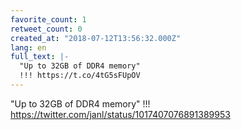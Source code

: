 ```yaml
---
favorite_count: 1
retweet_count: 0
created_at: "2018-07-12T13:56:32.000Z"
lang: en
full_text: |-
  "Up to 32GB of DDR4 memory"
  !!! https://t.co/4tG5sFUpOV
---
```


"Up to 32GB of DDR4 memory" !!!
<https://twitter.com/janl/status/1017407076891389953>
